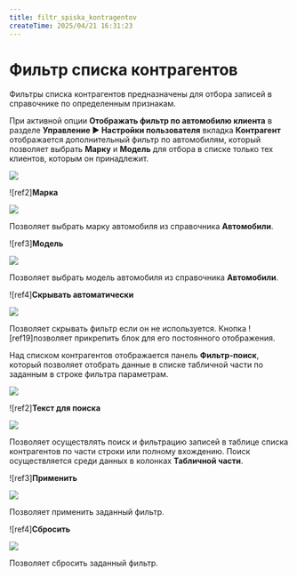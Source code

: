 ```yaml
---
title: filtr_spiska_kontragentov
createTime: 2025/04/21 16:31:23
---
```

# Фильтр списка контрагентов

Фильтры списка контрагентов предназначены для отбора записей в справочнике по определенным признакам.

При активной опции **Отображать фильтр по автомобилю клиента** в разделе **Управление ► Настройки пользователя** вкладка **Контрагент** отображается дополнительный фильтр по автомобилям, который позволяет выбрать **Марку** и **Модель** для отбора в списке только тех клиентов, которым он принадлежит.

![](../../../assets/specification/Aspose.Words.83ab1c44-6b28-430a-a5f2-4d9e6ba1abd4.112.png)

![ref2]**Марка**

![](../../../assets/specification/Aspose.Words.83ab1c44-6b28-430a-a5f2-4d9e6ba1abd4.113.png)

Позволяет выбрать марку автомобиля из справочника **Автомобили**.

![ref3]**Модель**

![](../../../assets/specification/Aspose.Words.83ab1c44-6b28-430a-a5f2-4d9e6ba1abd4.114.png)

Позволяет выбрать модель автомобиля из справочника **Автомобили**.

![ref4]**Скрывать автоматически** 

![](../../../assets/specification/Aspose.Words.83ab1c44-6b28-430a-a5f2-4d9e6ba1abd4.115.png)

Позволяет скрывать фильтр если он не используется. Кнопка ![ref19]позволяет прикрепить блок для его постоянного отображения.

Над списком контрагентов отображается панель **Фильтр-поиск**, который позволяет отобрать данные в списке табличной части по заданным в строке фильтра параметрам.

![](../../../assets/specification/Aspose.Words.83ab1c44-6b28-430a-a5f2-4d9e6ba1abd4.117.png)

![ref2]**Текст для поиска**

![](../../../assets/specification/Aspose.Words.83ab1c44-6b28-430a-a5f2-4d9e6ba1abd4.118.png)

Позволяет осуществлять поиск и фильтрацию записей в таблице списка контрагентов по части строки или полному вхождению. Поиск осуществляется среди данных в колонках **Табличной части**.

![ref3]**Применить**

![](../../../assets/specification/Aspose.Words.83ab1c44-6b28-430a-a5f2-4d9e6ba1abd4.119.png)

Позволяет применить заданный фильтр.

![ref4]**Сбросить**

![](../../../assets/specification/Aspose.Words.83ab1c44-6b28-430a-a5f2-4d9e6ba1abd4.120.png)

Позволяет сбросить заданный фильтр.